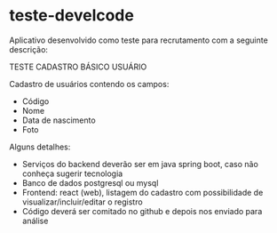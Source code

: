 # teste-develcode
Aplicativo desenvolvido como teste para recrutamento com a seguinte descrição:

  TESTE CADASTRO BÁSICO USUÁRIO

  Cadastro de usuários contendo os campos:
  - Código
  - Nome
  - Data de nascimento
  - Foto

  Alguns detalhes:
  - Serviços do backend deverão ser em java spring boot, caso não conheça sugerir tecnologia
  - Banco de dados postgresql ou mysql
  - Frontend:  react (web), listagem do cadastro com possibilidade de visualizar/incluir/editar o registro
  - Código deverá ser comitado no github e depois nos enviado para análise
